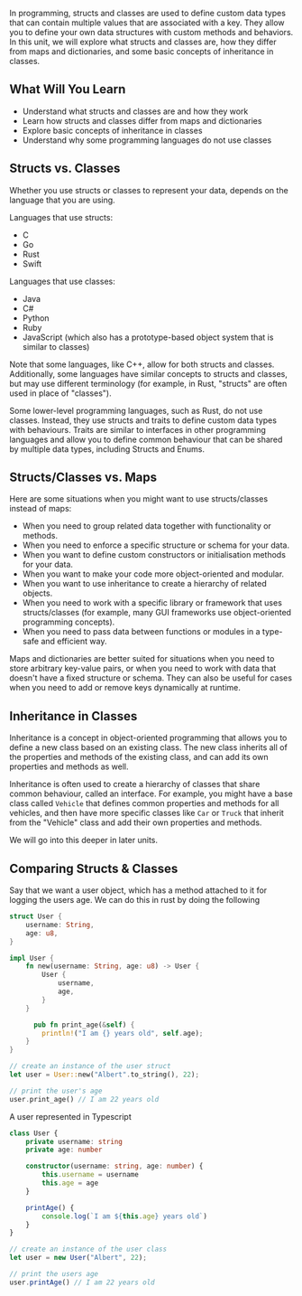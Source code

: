 In programming, structs and classes are used to define custom data types that can contain multiple values that are associated with a key. They allow you to define your own data structures with custom methods and behaviors. In this unit, we will explore what structs and classes are, how they differ from maps and dictionaries, and some basic concepts of inheritance in classes.

## What Will You Learn

- Understand what structs and classes are and how they work
- Learn how structs and classes differ from maps and dictionaries
- Explore basic concepts of inheritance in classes
- Understand why some programming languages do not use classes

## Structs vs. Classes

Whether you use structs or classes to represent your data, depends on the language that you are using.

Languages that use structs:

- C
- Go
- Rust
- Swift

Languages that use classes:

- Java
- C#
- Python
- Ruby
- JavaScript (which also has a prototype-based object system that is similar to classes)

Note that some languages, like C++, allow for both structs and classes. Additionally, some languages have similar concepts to structs and classes, but may use different terminology (for example, in Rust, "structs" are often used in place of "classes").

Some lower-level programming languages, such as Rust, do not use classes. Instead, they use structs and traits to define custom data types with behaviours. Traits are similar to interfaces in other programming languages and allow you to define common behaviour that can be shared by multiple data types, including Structs and Enums.

## Structs/Classes vs. Maps

Here are some situations when you might want to use structs/classes instead of maps:

- When you need to group related data together with functionality or methods.
- When you need to enforce a specific structure or schema for your data.
- When you want to define custom constructors or initialisation methods for your data.
- When you want to make your code more object-oriented and modular.
- When you want to use inheritance to create a hierarchy of related objects.
- When you need to work with a specific library or framework that uses structs/classes (for example, many GUI frameworks use object-oriented programming concepts).
- When you need to pass data between functions or modules in a type-safe and efficient way.

Maps and dictionaries are better suited for situations when you need to store arbitrary key-value pairs, or when you need to work with data that doesn't have a fixed structure or schema. They can also be useful for cases when you need to add or remove keys dynamically at runtime.

## Inheritance in Classes

Inheritance is a concept in object-oriented programming that allows you to define a new class based on an existing class. The new class inherits all of the properties and methods of the existing class, and can add its own properties and methods as well.

Inheritance is often used to create a hierarchy of classes that share common behaviour, called an interface. For example, you might have a base class called `Vehicle` that defines common properties and methods for all vehicles, and then have more specific classes like `Car` or `Truck` that inherit from the "Vehicle" class and add their own properties and methods.

We will go into this deeper in later units.

## Comparing Structs & Classes

Say that we want a user object, which has a method attached to it for logging the users age. We can do this in rust by doing the following

```rust
struct User {
    username: String,
    age: u8,
}

impl User {
    fn new(username: String, age: u8) -> User {
        User {
            username,
            age,
        }
    }

	  pub fn print_age(&self) {
        println!("I am {} years old", self.age);
    }
}

// create an instance of the user struct
let user = User::new("Albert".to_string(), 22);

// print the user's age
user.print_age() // I am 22 years old
```

A user represented in Typescript

```typescript
class User {
    private username: string
    private age: number

    constructor(username: string, age: number) {
        this.username = username
        this.age = age
    }

    printAge() {
        console.log(`I am ${this.age} years old`)
    }
}

// create an instance of the user class
let user = new User("Albert", 22);

// print the users age
user.printAge() // I am 22 years old
```